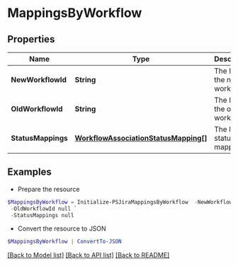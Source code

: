 # MappingsByWorkflow
## Properties

Name | Type | Description | Notes
------------ | ------------- | ------------- | -------------
**NewWorkflowId** | **String** | The ID of the new workflow. | 
**OldWorkflowId** | **String** | The ID of the old workflow. | 
**StatusMappings** | [**WorkflowAssociationStatusMapping[]**](WorkflowAssociationStatusMapping.md) | The list of status mappings. | 

## Examples

- Prepare the resource
```powershell
$MappingsByWorkflow = Initialize-PSJiraMappingsByWorkflow  -NewWorkflowId null `
 -OldWorkflowId null `
 -StatusMappings null
```

- Convert the resource to JSON
```powershell
$MappingsByWorkflow | ConvertTo-JSON
```

[[Back to Model list]](../README.md#documentation-for-models) [[Back to API list]](../README.md#documentation-for-api-endpoints) [[Back to README]](../README.md)

